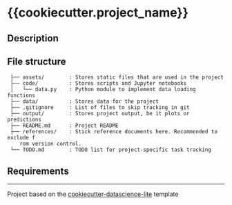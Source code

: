 # {{cookiecutter.project_name}}

<!-- Populate brief project description -->

## Description
<!-- Elaborate on brief description -->

## File structure
<!-- Add as the project grows! -->
```
 ├── assets/        : Stores static files that are used in the project
 ├── code/          : Stores scripts and Jupyter notebooks
 │   └── data.py    : Python module to implement data loading functions
 ├── data/          : Stores data for the project
 ├── .gitignore     : List of files to skip tracking in git
 ├── output/        : Stores project output, be it plots or predictions
 ├── README.md      : Project README
 ├── references/    : Stick reference documents here. Recommended to exclude f
    rom version control.
 └── TODO.md        : TODO list for project-specific task tracking
```

## Requirements
<!-- Describe package requirements -->

------------------

Project based on the [cookiecutter-datascience-lite](https://github.com/tnwei/cookiecutter-datascience-lite/) template
